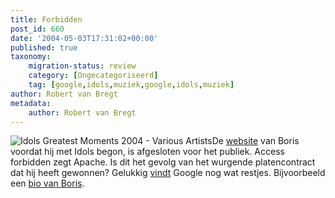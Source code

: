 ```yaml
---
title: Forbidden
post_id: 660
date: '2004-05-03T17:31:02+00:00'
published: true
taxonomy:
    migration-status: review
    category: [Ongecategoriseerd]
    tag: [google,idols,muziek,google,idols,muziek]
author: Robert van Bregt
metadata:
    author: Robert van Bregt
---
```

![Idols Greatest Moments 2004 - Various Artists](https://bol.com/intershoproot/thumb/MUSICCOVER/FC/1/3/2/6/4/1326413.gif)De [website](http://www.sofuja.com/) van Boris voordat hij met Idols begon, is afgesloten voor het publiek. Access forbidden zegt Apache. Is dit het gevolg van het wurgende platencontract dat hij heeft gewonnen? Gelukkig [vindt](http://www.google.nl/search?q=site%3Asofuja.com) Google nog wat restjes. Bijvoorbeeld een [bio van Boris](http://www.google.nl/search?q=cache:CHjITh5UiFYJ:www.sofuja.com/bio/boris.html+site:sofuja.com&hl=nl).